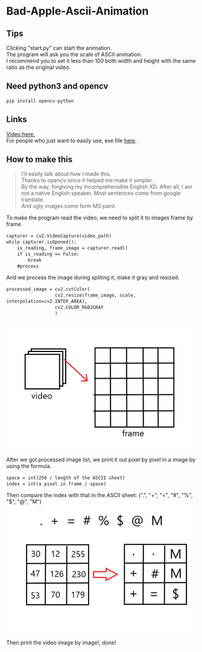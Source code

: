 # Bad-Apple-Ascii-Animation

## Tips
Clicking "start.py" can start the animation.   
The program will ask you the scale of ASCII animation.  
I recommend you to set it less than 100 both width and height with the same ratio as the original video.

## Need python3 and opencv
```
pip install opencv-python
```

## Links
[Video here.](https://youtu.be/kolcMueYQMw)  
For people who just want to easily use, exe file [here](https://drive.google.com/drive/folders/10Mv6SztT0jr-yEC20ksxw8jAXGUmQwd9?usp=sharing).  

## How to make this
>I'll easily talk about how I made this.  
>Thanks to opencv since it helped me make it simpler.  
>By the way, forgiving my incomprehensible English XD. After all, I am not a native English speaker. Most sentences come from google translate.  
>And ugly images come form MS paint.

To make the program read the video, we need to split it to images frame by frame.  
```
capturer = cv2.VideoCapture(video_path)
while capturer.isOpened():
    is_reading, frame_image = capturer.read()
    if is_reading == False:
        break
    #process
```  
And we process the image during spliting it, make it gray and resized.  
```
processed_image = cv2.cvtColor(
                  cv2.resize(frame_image, scale, interpolation=cv2.INTER_AREA),
                  cv2.COLOR_RGB2GRAY
                  )
```
![alt 001](/image/001.png)



After we got processed image list, we print it out pixel by pixel in a image by using the formula.
```
space = int(256 / length of the ASCII sheet)
index = int(a pixel in frame / space)
```
Then compare the index with that in the ASCII sheet: (".", "+", "=", "#", "%", "$", "@", "M")  
![alt 002](/image/002.png)



Then print the video image by image!, done!
